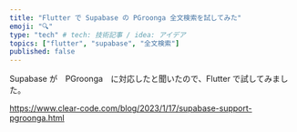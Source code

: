 ```yaml
---
title: "Flutter で Supabase の PGroonga 全文検索を試してみた"
emoji: "🔍"
type: "tech" # tech: 技術記事 / idea: アイデア
topics: ["flutter", "supabase", "全文検索"]
published: false
---
```

Supabase が　PGroonga　に対応したと聞いたので、Flutter で試してみました。

https://www.clear-code.com/blog/2023/1/17/supabase-support-pgroonga.html
